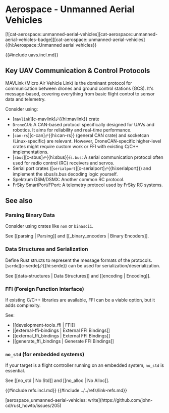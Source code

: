 # Aerospace - Unmanned Aerial Vehicles

[![cat-aerospace::unmanned-aerial-vehicles][cat-aerospace::unmanned-aerial-vehicles-badge]][cat-aerospace::unmanned-aerial-vehicles]{{hi:Aerospace::Unmanned aerial vehicles}}

{{#include uavs.incl.md}}

## Key UAV Communication & Control Protocols

MAVLink (Micro Air Vehicle Link) is the dominant protocol for communication between drones and ground control stations (GCS). It's message-based, covering everything from basic flight control to sensor data and telemetry.

Consider using:

- [`mavlink`][c-mavlink]⮳{{hi:mavlink}} crate
- `DroneCAN`: A CAN-based protocol specifically designed for UAVs and robotics. It aims for reliability and real-time performance.
- [`can-rs`][c-can]⮳{{hi:can-rs}} (general CAN crate) and socketcan (Linux-specific) are relevant. However, DroneCAN-specific higher-level crates might require custom work or FFI with existing C/C++ implementations.
- [`sbus`][c-sbus]⮳{{hi:sbus}}/`s.bus`: A serial communication protocol often used for radio control (RC) receivers and servos.
- Serial port crates ([`serialport`][c-serialport]⮳{{hi:serialport}}) and implement the sbus/s.bus decoding logic yourself.
- Spektrum DSM/DSMX: Another common RC protocol.
- FrSky SmartPort/FPort: A telemetry protocol used by FrSky RC systems.

## See also

### Parsing Binary Data

Consider using crates like `nom` or `binascii`.

See [[parsing | Parsing]] and [[_binary_encoders |  Binary Encoders]].

### Data Structures and Serialization

Define Rust structs to represent the message formats of the protocols. [`serde`][c-serde]⮳{{hi:serde}} can be used for serialization/deserialization.

See [[data-structures | Data Structures]] and [[encoding | Encoding]].

### FFI (Foreign Function Interface)

If existing C/C++ libraries are available, FFI can be a viable option, but it adds complexity.

See:

- [[development-tools_ffi | FFI]]
- [[external-ffi-bindings | External FFI Bindings]]
- [[external_ffi_bindings | External FFI Bindings]]
- [[generate_ffi_bindings | Generate FFI Bindings]]

### `no_std` (for embedded systems)

If your target is a flight controller running on an embedded system, `no_std` is essential.

See [[no_std | No Std]] and [[no_alloc | No Alloc]].

{{#include refs.incl.md}}
{{#include ../../refs/link-refs.md}}

<div class="hidden">
[aerospace_unmanned-aerial-vehicles: write](https://github.com/john-cd/rust_howto/issues/205)
</div>
